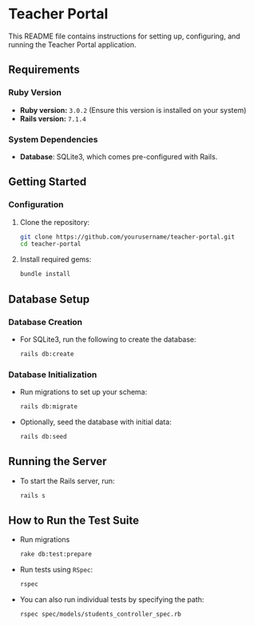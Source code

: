
# Teacher Portal

This README file contains instructions for setting up, configuring, and running the Teacher Portal application.

## Requirements

### Ruby Version
- **Ruby version:** `3.0.2` (Ensure this version is installed on your system)
- **Rails version:** `7.1.4`

### System Dependencies
- **Database**: SQLite3, which comes pre-configured with Rails.

## Getting Started

### Configuration
1. Clone the repository:
   ```bash
   git clone https://github.com/yourusername/teacher-portal.git
   cd teacher-portal
   ```

2. Install required gems:
   ```bash
   bundle install
   ```

## Database Setup

### Database Creation
- For SQLite3, run the following to create the database:
  ```bash
  rails db:create
  ```

### Database Initialization
- Run migrations to set up your schema:
  ```bash
  rails db:migrate
  ```

- Optionally, seed the database with initial data:
  ```bash
  rails db:seed
  ```

## Running the Server

- To start the Rails server, run:
  ```bash
  rails s
  ```

## How to Run the Test Suite
- Run migrations
  ```bash
  rake db:test:prepare
  ```
  
- Run tests using `RSpec`:
  ```bash
  rspec
  ```

- You can also run individual tests by specifying the path:
  ```bash
  rspec spec/models/students_controller_spec.rb
  ```
